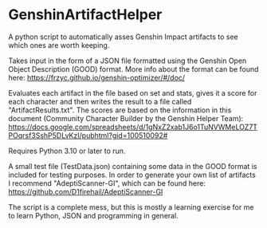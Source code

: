 # GenshinArtifactHelper
A python script to automatically asses Genshin Impact artifacts to see which ones are worth keeping.


Takes input in the form of a JSON file formatted using the Genshin Open Object Description (GOOD) format. More info about the format can be found here:
https://frzyc.github.io/genshin-optimizer/#/doc/


Evaluates each artifact in the file based on set and stats, gives it a score for each character and then writes the result to a file called "ArtifactResults.txt". The scores are based on the information in this document (Community Character Builder by the Genshin Helper Team):
https://docs.google.com/spreadsheets/d/1gNxZ2xab1J6o1TuNVWMeLOZ7TPOqrsf3SshP5DLvKzI/pubhtml?gid=100510092#


Requires Python 3.10 or later to run.


A small test file (TestData.json) containing some data in the GOOD format is included for testing purposes. In order to generate your own list of artifacts I recommend "AdeptiScanner-GI", which can be found here:
https://github.com/D1firehail/AdeptiScanner-GI


The script is a complete mess, but this is mostly a learning exercise for me to learn Python, JSON and programming in general.
